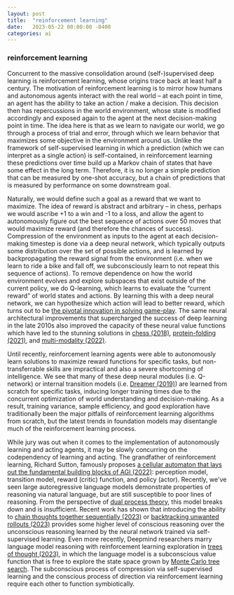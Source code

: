 ```yaml
---
layout: post
title:  "reinforcement learning"
date:   2023-05-22 00:00:00 -0400
categories: ai
---
```


### reinforcement learning

Concurrent to the massive consolidation around (self-)supervised deep learning is reinforcement learning, whose origins trace back at least half a century. The motivation of reinforcement learning is to mirror how humans and autonomous agents interact with the real world – at each point in time, an agent has the ability to take an action / make a decision. This decision then has repercussions in the world environment, whose state is modified accordingly and exposed again to the agent at the next decision-making point in time. The idea here is that as we learn to navigate our world, we go through a process of trial and error, through which we learn behavior that maximizes some objective in the environment around us. Unlike the framework of self-supervised learning in which a prediction (which we can interpret as a single action) is self-contained, in reinforcement learning these predictions over time build up a Markov chain of states that have some effect in the long term. Therefore, it is no longer a simple prediction that can be measured by one-shot accuracy, but a chain of predictions that is measured by performance on some downstream goal.

Naturally, we would define such a goal as a reward that we want to maximize. The idea of reward is abstract and arbitrary – in chess, perhaps we would ascribe +1 to a win and -1 to a loss, and allow the agent to autonomously figure out the best sequence of actions over 50 moves that would maximize reward (and therefore the chances of success). Compression of the environment as inputs to the agent at each decision-making timestep is done via a deep neural network, which typically outputs some distribution over the set of possible actions, and is learned by backpropagating the reward signal from the environment (i.e. when we learn to ride a bike and fall off, we subconsciously learn to not repeat this sequence of actions). To remove dependence on how the world environment evolves and explore subspaces that exist outside of the current policy, we do Q-learning, which learns to evaluate the “current reward” of world states and actions. By learning this with a deep neural network, we can hypothesize which action will lead to better reward, which turns out to be [the pivotal innovation in solving game-play](https://www.nature.com/articles/nature14236). The same neural architectural improvements that supercharged the success of deep learning in the late 2010s also improved the capacity of these neural value functions which have led to the stunning solutions in [chess (2018)](https://arxiv.org/abs/1712.01815), [protein-folding (2021)](https://www.deepmind.com/publications/highly-accurate-protein-structure-prediction-with-alphafold), and [multi-modality (2022)](https://openreview.net/pdf?id=1ikK0kHjvj).

Until recently, reinforcement learning agents were able to autonomously learn solutions to maximize reward functions for specific tasks, but non-transferrable skills are impractical and also a severe shortcoming of intelligence. We see that many of these deep neural modules (i.e. Q-network) or internal transition models (i.e. [Dreamer (2019)](https://arxiv.org/abs/1912.01603)) are learned from scratch for specific tasks, inducing longer training times due to the concurrent optimization of world understanding and decision-making. As a result, training variance, sample efficiency, and good exploration have traditionally been the major pitfalls of reinforcement learning algorithms from scratch, but the latest trends in foundation models may disentangle much of the reinforcement learning process.

While jury was out when it comes to the implementation of autonomously learning and acting agents, it may be slowly concurring on the codependency of learning and acting. The grandfather of reinforcement learning, Richard Sutton, famously proposes [a cellular automaton that lays out the fundamental building blocks of AGI (2022)](https://arxiv.org/pdf/2208.11173.pdf): perception model, transition model, reward (critic) function, and policy (actor). Recently, we've seen large autoregressive language models demonstrate properties of reasoning via natural language, but are still susceptible to poor lines of reasoning. From the perspective of [dual process theory](https://en.wikipedia.org/wiki/Dual_process_theory), this model breaks down and is insufficient. Recent work has shown that introducing the ability to [chain thoughts together sequentially (2023)](https://arxiv.org/pdf/2201.11903.pdf) or [backtracking unwanted rollouts (2023)](https://arxiv.org/pdf/2306.05426.pdf) provides some higher level of conscious reasoning over the unconscious reasoning learned by the neural network trained via self-supervised learning. Even more recently, Deepmind researchers marry language model reasoning with reinforcement learning exploration in [trees of thought (2023)](https://arxiv.org/pdf/2305.10601.pdf), in which the language model is a subconscious value function that is free to explore the state space grown by [Monte Carlo tree search](https://en.wikipedia.org/wiki/Monte_Carlo_tree_search). The subconscious process of compression via self-supervised learning and the conscious process of direction via reinforcement learning require each other to function symbiotically.